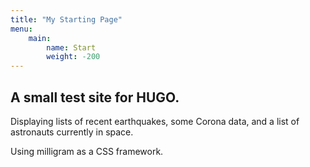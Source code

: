 ```yaml
---
title: "My Starting Page"
menu:
    main:
        name: Start
        weight: -200
---
```


## A small test site for HUGO.
Displaying lists of recent earthquakes, some Corona data, and a list of astronauts currently in space. 

Using milligram as a CSS framework.